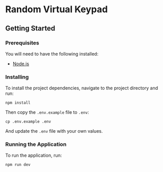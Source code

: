 # Random Virtual Keypad

## Getting Started

### Prerequisites

You will need to have the following installed:

- [Node.js](https://nodejs.org/en/)

### Installing

To install the project dependencies, navigate to the project directory and run:

```
npm install
```

Then copy the `.env.example` file to `.env`:

```
cp .env.example .env
```

And update the `.env` file with your own values.

### Running the Application

To run the application, run:

```
npm run dev
```
